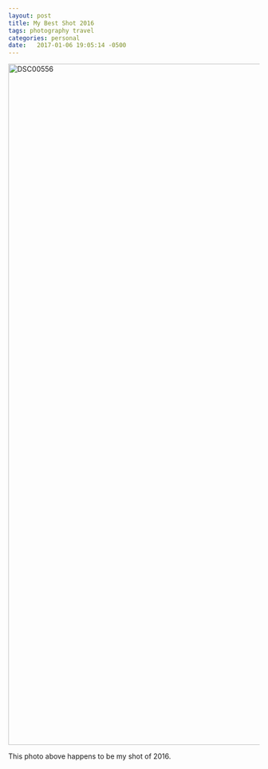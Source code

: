 ```yaml
---
layout: post
title: My Best Shot 2016
tags: photography travel
categories: personal
date:   2017-01-06 19:05:14 -0500
---
```


<a data-flickr-embed="true"  href="https://www.flickr.com/photos/under_s/25205753134/in/dateposted-public/" title="DSC00556"><img src="https://c7.staticflickr.com/2/1555/25205753134_eaf47e17f1_k.jpg" width="2048" height="1365" alt="DSC00556"></a><script async src="//embedr.flickr.com/assets/client-code.js" charset="utf-8"></script>

This photo above happens to be my shot of 2016.
